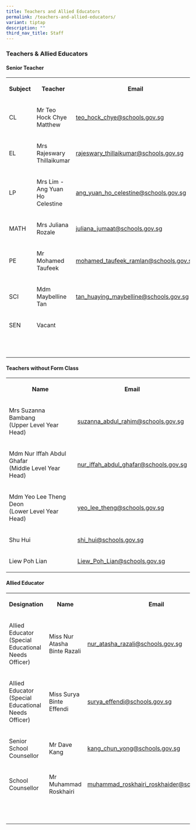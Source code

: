 ```yaml
---
title: Teachers and Allied Educators
permalink: /teachers-and-allied-educators/
variant: tiptap
description: ""
third_nav_title: Staff
---
```

<h3><strong>Teachers &amp; Allied Educators</strong></h3>
<h4><strong>Senior Teacher</strong></h4>
<table style="minWidth: 75px">
<colgroup>
<col>
<col>
<col>
</colgroup>
<tbody>
<tr>
<th rowspan="1" colspan="1">
<p>Subject</p>
</th>
<th rowspan="1" colspan="1">
<p>Teacher</p>
</th>
<th rowspan="1" colspan="1">
<p>Email</p>
</th>
</tr>
<tr>
<td rowspan="1" colspan="1">
<p>CL</p>
</td>
<td rowspan="1" colspan="1">
<p>Mr Teo Hock Chye Matthew</p>
</td>
<td rowspan="1" colspan="1">
<p><a href="mailto:teo_hock_chye@schools.gov.sg" rel="noopener noreferrer nofollow" target="_blank">teo_hock_chye@schools.gov.sg</a>
</p>
</td>
</tr>
<tr>
<td rowspan="1" colspan="1">
<p>EL</p>
</td>
<td rowspan="1" colspan="1">
<p>Mrs Rajeswary Thillaikumar</p>
</td>
<td rowspan="1" colspan="1">
<p><a href="mailto:rajeswary_thillaikumar@schools.gov.sg" rel="noopener noreferrer nofollow" target="_blank">rajeswary_thillaikumar@schools.gov.sg</a>
</p>
</td>
</tr>
<tr>
<td rowspan="1" colspan="1">
<p>LP</p>
</td>
<td rowspan="1" colspan="1">
<p>Mrs Lim - Ang Yuan Ho Celestine</p>
</td>
<td rowspan="1" colspan="1">
<p><a href="mailto:ang_yuan_ho_celestine@schools.gov.sg" rel="noopener noreferrer nofollow" target="_blank">ang_yuan_ho_celestine@schools.gov.sg</a>
</p>
</td>
</tr>
<tr>
<td rowspan="1" colspan="1">
<p>MATH</p>
</td>
<td rowspan="1" colspan="1">
<p>Mrs Juliana Rozale</p>
</td>
<td rowspan="1" colspan="1">
<p><a href="mailto:juliana_jumaat@schools.gov.sg" rel="noopener noreferrer nofollow" target="_blank">juliana_jumaat@schools.gov.sg</a>
</p>
</td>
</tr>
<tr>
<td rowspan="1" colspan="1">
<p>PE</p>
</td>
<td rowspan="1" colspan="1">
<p>Mr Mohamed Taufeek</p>
</td>
<td rowspan="1" colspan="1">
<p><a href="mailto:mohamed_taufeek_ramlan@schools.gov.sg" rel="noopener noreferrer nofollow" target="_blank">mohamed_taufeek_ramlan@schools.gov.sg</a>
</p>
</td>
</tr>
<tr>
<td rowspan="1" colspan="1">
<p>SCI</p>
</td>
<td rowspan="1" colspan="1">
<p>Mdm Maybelline Tan</p>
</td>
<td rowspan="1" colspan="1">
<p><a href="mailto:tan_huaying_maybelline@schools.gov.sg" rel="noopener noreferrer nofollow" target="_blank">tan_huaying_maybelline@schools.gov.sg</a>
</p>
</td>
</tr>
<tr>
<td rowspan="1" colspan="1">
<p>SEN</p>
</td>
<td rowspan="1" colspan="1">
<p>Vacant</p>
</td>
<td rowspan="1" colspan="1">
<p>&nbsp;</p>
</td>
</tr>
<tr>
<td rowspan="1" colspan="1">
<p>&nbsp;</p>
</td>
<td rowspan="1" colspan="1">
<p></p>
</td>
<td rowspan="1" colspan="1">
<p></p>
</td>
</tr>
</tbody>
</table>
<h4><strong>Teachers without Form Class</strong></h4>
<table style="minWidth: 50px">
<colgroup>
<col>
<col>
</colgroup>
<tbody>
<tr>
<th rowspan="1" colspan="1">
<p>Name</p>
</th>
<th rowspan="1" colspan="1">
<p>Email</p>
</th>
</tr>
<tr>
<td rowspan="1" colspan="1">
<p>Mrs Suzanna Bambang
<br>(Upper Level Year Head)</p>
</td>
<td rowspan="1" colspan="1">
<p><a href="mailto:suzanna_abdul_rahim@schools.gov.sg" rel="noopener noreferrer nofollow" target="_blank">suzanna_abdul_rahim@schools.gov.sg</a>
</p>
</td>
</tr>
<tr>
<td rowspan="1" colspan="1">
<p>Mdm Nur Iffah Abdul Ghafar
<br>(Middle Level Year Head)</p>
</td>
<td rowspan="1" colspan="1">
<p><a href="mailto:nur_iffah_abdul_ghafar@schools.gov.sg" rel="noopener noreferrer nofollow" target="_blank">nur_iffah_abdul_ghafar@schools.gov.sg</a>
</p>
</td>
</tr>
<tr>
<td rowspan="1" colspan="1">
<p>Mdm Yeo Lee Theng Deon
<br>(Lower Level Year Head)</p>
</td>
<td rowspan="1" colspan="1">
<p><a href="mailto:yeo_lee_theng@schools.gov.sg" rel="noopener noreferrer nofollow" target="_blank">yeo_lee_theng@schools.gov.sg</a>
</p>
</td>
</tr>
<tr>
<td rowspan="1" colspan="1">
<p>Shu Hui</p>
</td>
<td rowspan="1" colspan="1">
<p><a href="mailto:shi_hui@schools.gov.sg" rel="noopener noreferrer nofollow" target="_blank">shi_hui@schools.gov.sg</a> 
</p>
</td>
</tr>
<tr>
<td rowspan="1" colspan="1">
<p>Liew Poh Lian</p>
</td>
<td rowspan="1" colspan="1">
<p><a href="mailto:Liew_Poh_Lian@schools.gov.sg" rel="noopener noreferrer nofollow" target="_blank">Liew_Poh_Lian@schools.gov.sg</a>
</p>
</td>
</tr>
</tbody>
</table>
<h4><strong>Allied Educator</strong></h4>
<table style="minWidth: 75px">
<colgroup>
<col>
<col>
<col>
</colgroup>
<tbody>
<tr>
<th rowspan="1" colspan="1">
<p>Designation</p>
</th>
<th rowspan="1" colspan="1">
<p>Name</p>
</th>
<th rowspan="1" colspan="1">
<p>Email</p>
</th>
</tr>
<tr>
<td rowspan="1" colspan="1">
<p>Allied Educator
<br>(Special Educational Needs Officer)</p>
</td>
<td rowspan="1" colspan="1">
<p>Miss Nur Atasha Binte Razali</p>
</td>
<td rowspan="1" colspan="1">
<p><a href="mailto:nur_atasha_razali@schools.gov.sg" rel="noopener noreferrer nofollow" target="_blank">nur_atasha_razali@schools.gov.sg</a>
</p>
</td>
</tr>
<tr>
<td rowspan="1" colspan="1">
<p>Allied Educator
<br>(Special Educational Needs Officer)</p>
</td>
<td rowspan="1" colspan="1">
<p>Miss Surya Binte Effendi</p>
</td>
<td rowspan="1" colspan="1">
<p><a href="mailto:surya_effendi@schools.gov.sg" rel="noopener noreferrer nofollow" target="_blank">surya_effendi@schools.gov.sg</a>
</p>
</td>
</tr>
<tr>
<td rowspan="1" colspan="1">
<p>Senior School Counsellor</p>
</td>
<td rowspan="1" colspan="1">
<p>Mr Dave Kang</p>
</td>
<td rowspan="1" colspan="1">
<p><a href="mailto:kang_chun_yong@schools.gov.sg" rel="noopener noreferrer nofollow" target="_blank">kang_chun_yong@schools.gov.sg</a>
</p>
</td>
</tr>
<tr>
<td rowspan="1" colspan="1">
<p>School Counsellor</p>
</td>
<td rowspan="1" colspan="1">
<p>Mr Muhammad Roskhairi</p>
</td>
<td rowspan="1" colspan="1">
<p><a href="mailto:muhammad_roskhairi_roskhaider@schools.gov.sg" rel="noopener noreferrer nofollow" target="_blank">muhammad_roskhairi_roskhaider@schools.gov.sg</a>
</p>
</td>
</tr>
<tr>
<td rowspan="1" colspan="1">
<p>&nbsp;</p>
</td>
<td rowspan="1" colspan="1">
<p>&nbsp;</p>
</td>
<td rowspan="1" colspan="1">
<p>&nbsp;</p>
</td>
</tr>
</tbody>
</table>
<p></p>